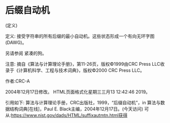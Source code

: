 # 后缀自动机


(定义)



定义:
接受字符串的所有后缀的最小自动机。这些状态形成一个有向无环字图(DAWG)。



另请参阅
紧凑的狗。



注意:
摘自《算法与计算理论手册》，第11-26页，版权©1999由CRC Press LLC收录于《计算机科学、工程与技术词典》，版权©2000 CRC Press LLC。


作者:CRC-A







2004年12月17日修改。
HTML页面格式化星期三三月13 12:42:46 2019。



引用如下:
算法与计算理论手册，CRC出版社，1999，“后缀自动机”，in
算法与数据结构词典[在线]，Paul E. Black主编，2004年12月17日。(今天访问)
可从:https://www.nist.gov/dads/HTML/suffixautmtn.html获得